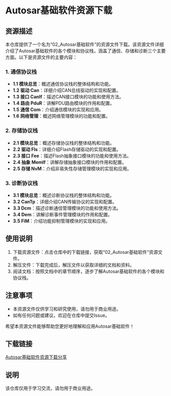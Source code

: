 # Autosar基础软件资源下载

## 资源描述

本仓库提供了一个名为“02_Autosar基础软件”的资源文件下载。该资源文件详细介绍了Autosar基础软件的各个模块和协议栈，涵盖了通信、存储和诊断三个主要方面。以下是资源文件的主要内容：

### 1. 通信协议栈
- **1.1 模块总览**：概述通信协议栈的整体结构和功能。
- **1.2 驱动 Can**：详细介绍CAN总线驱动的实现和配置。
- **1.3 接口 CanIf**：描述CAN接口模块的功能和使用方法。
- **1.4 路由 PduR**：讲解PDU路由模块的作用和配置。
- **1.5 通信 Com**：介绍通信模块的实现和应用。
- **1.6 网络管理**：概述网络管理模块的功能和配置。

### 2. 存储协议栈
- **2.1 模块总览**：概述存储协议栈的整体结构和功能。
- **2.2 驱动 Fls**：详细介绍Flash存储驱动的实现和配置。
- **2.3 接口 Fee**：描述Flash抽象接口模块的功能和使用方法。
- **2.4 抽象 MemIf**：讲解存储抽象接口模块的作用和配置。
- **2.5 存储 NvM**：介绍非易失性存储管理模块的实现和应用。

### 3. 诊断协议栈
- **3.1 模块总览**：概述诊断协议栈的整体结构和功能。
- **3.2 CanTp**：详细介绍CAN传输协议的实现和配置。
- **3.3 Dcm**：描述诊断通信管理模块的功能和使用方法。
- **3.4 Dem**：讲解诊断事件管理模块的作用和配置。
- **3.5 FiM**：介绍功能抑制管理模块的实现和应用。

## 使用说明

1. 下载资源文件：点击仓库中的下载链接，获取“02_Autosar基础软件”资源文件。
2. 解压文件：下载完成后，解压文件以获取详细的文档和资料。
3. 阅读文档：按照文档中的章节顺序，逐步了解Autosar基础软件的各个模块和协议栈。

## 注意事项

- 本资源文件仅供学习和研究使用，请勿用于商业用途。
- 如有任何问题或建议，欢迎在仓库中提交Issue。

希望本资源文件能够帮助您更好地理解和应用Autosar基础软件！

## 下载链接
[Autosar基础软件资源下载分享](https://pan.quark.cn/s/583c9756befc)

## 说明

该仓库仅用于学习交流，请勿用于商业用途。
